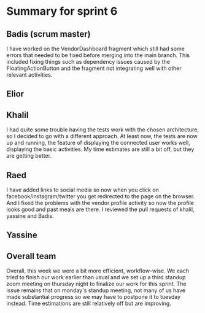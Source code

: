 # Summary for sprint 6

## Badis (scrum master)
I have worked on the VendorDashboard fragment which still had some errors that needed to be fixed before merging into the main branch. This included fixing things such as dependency issues caused by the FloatingActionButton and the fragment not integrating well with other relevant activities.

## Elior

## Khalil
I had quite some trouble having the tests work with the chosen architecture, so I decided to go with a different approach. 
At least now, the tests are now up and running, the feature of displaying the connected user works well, displaying the basic activities.
My time estimates are still a bit off, but they are getting better.

## Raed
I have added links to social media so now when you click on facebook/instagram/twitter you get redirected to the page on the browser.
And I fixed the problems with the vendor profile activity so now the profile looks good and past meals are there.
I reviewed the pull requests of khalil, yassine and Badis.

## Yassine 


## Overall team
Overall, this week we were a bit more efficient, workflow-wise. We each tried to finish our work earlier than usual and we set up a third standup zoom meeting on thursday night to finalize our work for this sprint.
The issue remains that on monday's standup meeting, not many of us have made substantial progress so we may have to postpone it to tuesday instead.
Time estimations are still relatively off but are improving.